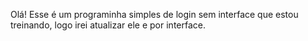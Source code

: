 Olá! Esse é um programinha simples de login sem interface que estou treinando, logo irei atualizar ele e por interface.
